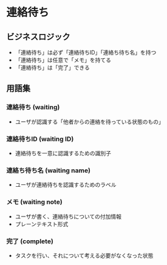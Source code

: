 # 連絡待ち

## ビジネスロジック

* 「連絡待ち」は必ず「連絡待ちID」「連絡ち待ち名」を持つ
* 「連絡待ち」は任意で「メモ」を持てる
* 「連絡待ち」は「完了」できる

## 用語集

### 連絡待ち (waiting)

* ユーザが認識する「他者からの連絡を待っている状態のもの」

### 連絡待ちID (waiting ID)

* 連絡待ちを一意に認識するための識別子

### 連絡ち待ち名 (waiting name)

* ユーザが連絡待ちを認識するためのラベル

### メモ (waiting note)

* ユーザが書く、連絡待ちについての付加情報
* プレーンテキスト形式

### 完了 (complete)

* タスクを行い、それについて考える必要がなくなった状態
